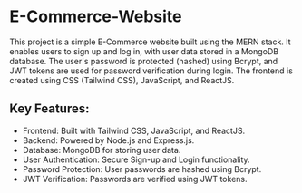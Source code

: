 # E-Commerce-Website

This project is a simple E-Commerce website built using the MERN stack. It enables users to sign up and log in, with user data stored in a MongoDB database. The user's password is protected (hashed) using Bcrypt, and JWT tokens are used for password verification during login. The frontend is created using CSS (Tailwind CSS), JavaScript, and ReactJS.

## Key Features:
* Frontend: Built with Tailwind CSS, JavaScript, and ReactJS.
* Backend: Powered by Node.js and Express.js.
* Database: MongoDB for storing user data.
* User Authentication: Secure Sign-up and Login functionality.
* Password Protection: User passwords are hashed using Bcrypt.
* JWT Verification: Passwords are verified using JWT tokens.

